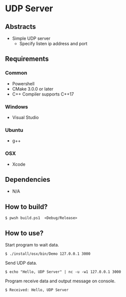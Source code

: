# UDP Server

## Abstracts

* Simple UDP server
  * Specify listen ip address and port

## Requirements

### Common

* Powershell
* CMake 3.0.0 or later
* C++ Compiler supports C++17

### Windows

* Visual Studio

### Ubuntu

* g++

### OSX

* Xcode

## Dependencies

* N/A

## How to build?

````shell
$ pwsh build.ps1  <Debug/Release>
````

## How to use?

Start program to wait data.

````shell
$ ./install/osx/bin/Demo 127.0.0.1 3000
````

Send UDP data.

````shell
$ echo "Hello, UDP Server" | nc -u -w1 127.0.0.1 3000
````

Program receive data and output message on console.

````shell
$ Received: Hello, UDP Server
````
